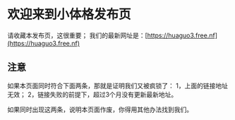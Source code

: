 # 欢迎来到小体格发布页
请收藏本发布页，这很重要；
我们的最新网址是：[https://huaguo3.free.nf](https://huaguo3.free.nf)

## 注意
如果本页面同时符合下面两条，那就是证明我们又被疯锁了：
1，上面的链接地址无效；
2，链接失败的前提下，超过3个月没有更新最新地址。

如果同时出现这两条，说明本页面作废，你得用其他办法找到我们。
